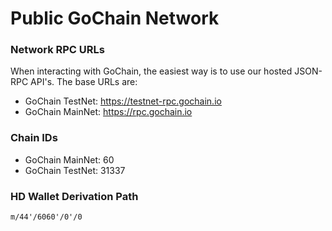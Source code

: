# Public GoChain Network

### Network RPC URLs

When interacting with GoChain, the easiest way is to use our hosted JSON-RPC API's. The base URLs
are:

* GoChain TestNet: https://testnet-rpc.gochain.io
* GoChain MainNet: https://rpc.gochain.io

### Chain IDs

* GoChain MainNet: 60 
* GoChain TestNet: 31337

### HD Wallet Derivation Path

```
m/44'/6060'/0'/0
```
